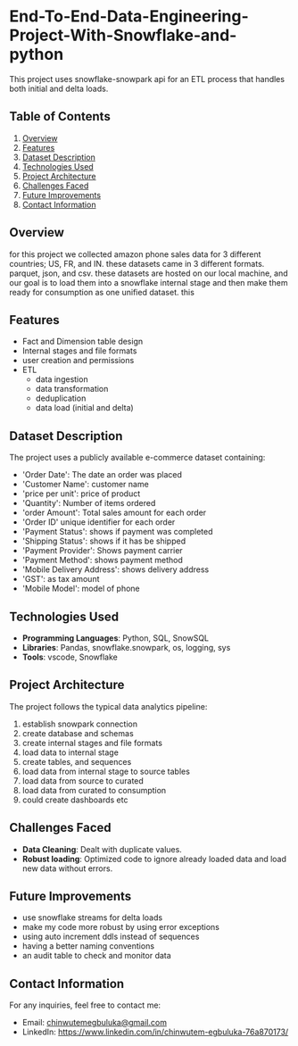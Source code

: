 # End-To-End-Data-Engineering-Project-With-Snowflake-and-python
This project uses snowflake-snowpark api for an ETL process that handles both initial and delta loads.

## Table of Contents
1. [Overview](#overview)
2. [Features](#features)
3. [Dataset Description](#dataset-description)
4. [Technologies Used](#technologies-used)
5. [Project Architecture](#project-architecture)
8. [Challenges Faced](#challenges-faced)
9. [Future Improvements](#future-improvements)
10. [Contact Information](#contact-information)

## Overview
for this project we collected amazon phone sales data for 3 different countries; US, FR, and IN. these datasets came in 3 different formats. parquet, json, and csv. these datasets are hosted on our local machine, and our goal is to load them into a snowflake internal stage and then make them ready for consumption as one unified dataset. this 

## Features
- Fact and Dimension table design
- Internal stages and file formats
- user creation and permissions
- ETL
  - data ingestion
  - data transformation
  - deduplication
  - data load (initial and delta)

## Dataset Description
The project uses a publicly available e-commerce dataset containing:
- 'Order Date': The date an order was placed
- 'Customer Name': customer name
- 'price per unit': price of product
- 'Quantity': Number of items ordered
- 'order Amount': Total sales amount for each order
- 'Order ID' unique identifier for each order
- 'Payment Status': shows if payment was completed
- 'Shipping Status': shows if it has be shipped
- 'Payment Provider': Shows payment carrier
- 'Payment Method': shows payment method
- 'Mobile Delivery Address': shows delivery address
- 'GST': as tax amount
- 'Mobile Model': model of phone

## Technologies Used
- **Programming Languages**: Python, SQL, SnowSQL
- **Libraries**: Pandas, snowflake.snowpark, os, logging, sys
- **Tools**: vscode, Snowflake

## Project Architecture
The project follows the typical data analytics pipeline:
1. establish snowpark connection
2. create database and schemas
3. create internal stages and file formats
4. load data to internal stage
5. create tables, and sequences
6. load data from internal stage to source tables
7. load data from source to curated
8. load data from curated to consumption
9. could create dashboards etc

## Challenges Faced
- **Data Cleaning**: Dealt with duplicate values.
- **Robust loading**: Optimized code to ignore already loaded data and load new data without errors.

## Future Improvements
- use snowflake streams for delta loads
- make my code more robust by using error exceptions
- using auto increment ddls instead of sequences
- having a better naming conventions
- an audit table to check and monitor data

## Contact Information
For any inquiries, feel free to contact me:
- Email: chinwutemegbuluka@gmail.com
- LinkedIn: https://www.linkedin.com/in/chinwutem-egbuluka-76a870173/
